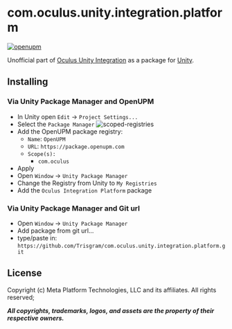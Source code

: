 # com.oculus.unity.integration.platform

[![openupm](https://img.shields.io/npm/v/com.oculus.unity.integration.platform?label=openupm&registry_uri=https://package.openupm.com)](https://openupm.com/packages/com.oculus.unity.integration.platform/)

Unofficial part of [Oculus Unity Integration](https://developer.oculus.com/downloads/package/unity-integration/) as a package for [Unity](https://unity.com/).

## Installing

### Via Unity Package Manager and OpenUPM

- In Unity open `Edit` -> `Project Settings...`
- Select the `Package Manager`
![scoped-registries](https://raw.githubusercontent.com/Trisgram/com.oculus.unity.integration/main/.documentation/images/openUPM.jpg)
- Add the OpenUPM package registry:
  - `Name`: `OpenUPM`
  - `URL`: `https://package.openupm.com`
  - `Scope(s):`
    - `com.oculus`
- Apply
- Open `Window` -> `Unity Package Manager`
- Change the Registry from Unity to `My Registries`
- Add the `Oculus Integration Platform` package

### Via Unity Package Manager and Git url
- Open `Window` -> `Unity Package Manager`
- Add package from git url...
- type/paste in: `https://github.com/Trisgram/com.oculus.unity.integration.platform.git`

## License

Copyright (c) Meta Platform Technologies, LLC and its affiliates. All rights reserved;

***All copyrights, trademarks, logos, and assets are the property of their respective owners.***
